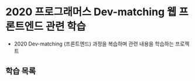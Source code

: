 # 2020 프로그래머스 Dev-matching 웹 프론트엔드 관련 학습
- 2020 Dev-matching (프론트엔드) 과정을 복습하며 관련 내용을 학습하는 프로젝트

## 학습 목록